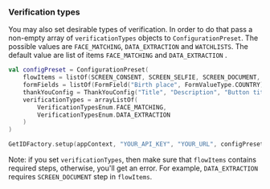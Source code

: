 ### Verification types

You may also set desirable types of verification. In order to do that pass a non-empty array of `verificationTypes` objects to `ConfigurationPreset`. The possible values are `FACE_MATCHING`, `DATA_EXTRACTION` and `WATCHLISTS`. The default value are list of items `FACE_MATCHING` and `DATA_EXTRACTION` .

```kotlin
val configPreset = ConfigurationPreset(
    flowItems = listOf(SCREEN_CONSENT, SCREEN_SELFIE, SCREEN_DOCUMENT, SCREEN_THANKS),
    formFields = listOf(FormField("Birth place", FormValueType.COUNTRY))
    thankYouConfig = ThankYouConfig("Title", "Description", "Button title")
    verificationTypes = arrayListOf(
        VerificationTypesEnum.FACE_MATCHING,
        VerificationTypesEnum.DATA_EXTRACTION
    )
)

GetIDFactory.setup(appContext, "YOUR_API_KEY", "YOUR_URL", configPreset)
```

Note: if you set `verificationTypes`, then make sure that `flowItems` contains required steps, otherwise, you'll get an error. For example, `DATA_EXTRACTION` requires `SCREEN_DOCUMENT` step in `flowItems`.
